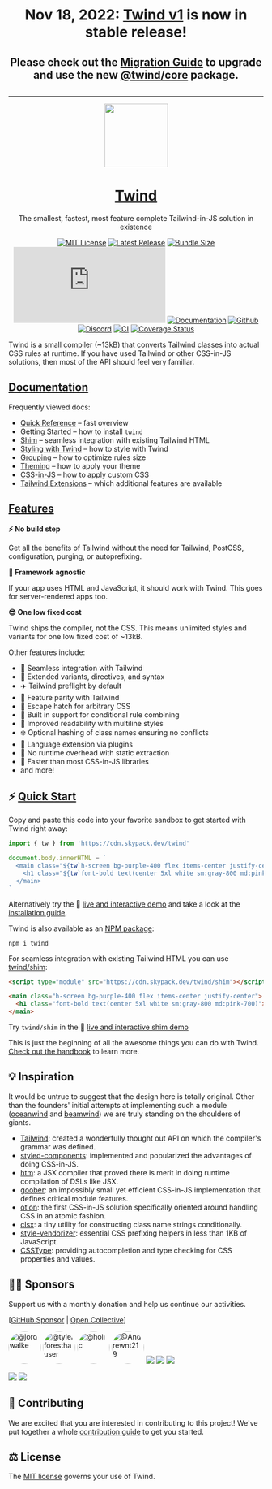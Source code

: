 <div align="center">


<h1>

Nov 18, 2022: [Twind v1](https://github.com/tw-in-js/twind/tree/main#readme) is now in stable release!

</h1>

<h2>

Please check out the [Migration Guide](https://twind.style/migration#from-twind-v016) to upgrade and use the new [@twind/core](https://www.npmjs.com/package/@twind/core) package.

<h2>

</div>

----

<div align="center">

<img src="https://twind.dev/assets/twind-logo-animated.svg" height="125" width="125" />
<a href="https://twind.dev" align="center"><h1>Twind</h1></a>

<p align="center">
The smallest, fastest, most feature complete Tailwind-in-JS solution in existence
</p>

[![MIT License](https://flat.badgen.net/github/license/tw-in-js/twind)](https://github.com/tw-in-js/twind/blob/v0.16/LICENSE)
[![Latest Release](https://flat.badgen.net/npm/v/twind?icon=npm&label&cache=10800&color=blue)](https://www.npmjs.com/package/twind)
[![Bundle Size](https://flat.badgen.net/bundlephobia/minzip/twind?icon=packagephobia&label&color=blue&cache=10800)](https://bundlephobia.com/result?p=twind 'gzip bundle size (including dependencies)')
[![Package Size](https://flat.badgen.net/badgesize/brotli/https://cdn.jsdelivr.net/npm/twind/twind.min.js?icon=jsdelivr&label&color=blue&cache=10800)](https://unpkg.com/twind/twind.js 'brotli package size (without dependencies)')
[![Documentation](https://flat.badgen.net/badge/icon/Documentation?icon=awesome&label)](https://twind.dev)
[![Github](https://flat.badgen.net/badge/icon/tw-in-js%2Ftwind?icon=github&label)](https://github.com/tw-in-js/twind)
[![Discord](https://flat.badgen.net/badge/icon/discord?icon=discord&label)](https://chat.twind.style)
[![CI](https://github.com/tw-in-js/twind/workflows/CI/badge.svg)](https://github.com/tw-in-js/twind/actions?query=workflow%3Aci)
[![Coverage Status](https://flat.badgen.net/coveralls/c/github/tw-in-js/twind/v0.16?icon=codecov&label&cache=10800)](https://coveralls.io/github/tw-in-js/twind?branch=v0.16)

</div>

Twind is a small compiler (~13kB) that converts Tailwind classes into actual CSS rules at runtime. If you have used Tailwind or other CSS-in-JS solutions, then most of the API should feel very familiar.

## [Documentation](https://twind.dev)

Frequently viewed docs:

- [Quick Reference](https://twind.dev/handbook/quick-reference.html) – fast overview
- [Getting Started](https://twind.dev/handbook/getting-started.html) – how to install `twind`
- [Shim](https://twind.dev/handbook/the-shim.html) – seamless integration with existing Tailwind HTML
- [Styling with Twind](https://twind.dev/handbook/styling-with-twind.html) – how to style with Twind
- [Grouping](https://twind.dev/handbook/grouping-syntax.html) – how to optimize rules size
- [Theming](https://twind.dev/handbook/configuration.html#theme) – how to apply your theme
- [CSS-in-JS](https://twind.dev/handbook/css-in-twind.html) – how to apply custom CSS
- [Tailwind Extensions](https://twind.dev/handbook/extended-functionality.html) – which additional features are available

## [Features](http://twind.dev/handbook/introduction.html#features)

**⚡️ No build step**

Get all the benefits of Tailwind without the need for Tailwind, PostCSS, configuration, purging, or autoprefixing.

**🚀 Framework agnostic**

If your app uses HTML and JavaScript, it should work with Twind. This goes for server-rendered apps too.

**😎 One low fixed cost**

Twind ships the compiler, not the CSS. This means unlimited styles and variants for one low fixed cost of ~13kB.

Other features include:

- 🎨 Seamless integration with Tailwind
- 🎯 Extended variants, directives, and syntax
- ✈️ Tailwind preflight by default
- 🤝 Feature parity with Tailwind
- 🚓 Escape hatch for arbitrary CSS
- 🤖 Built in support for conditional rule combining
- 🧐 Improved readability with multiline styles
- ❄️ Optional hashing of class names ensuring no conflicts
- 🔌 Language extension via plugins
- 🎩 No runtime overhead with static extraction
- 🚅 Faster than most CSS-in-JS libraries
- and more!

## ⚡️ [Quick Start](http://twind.dev/handbook/getting-started.html)

Copy and paste this code into your favorite sandbox to get started with Twind right away:

```js
import { tw } from 'https://cdn.skypack.dev/twind'

document.body.innerHTML = `
  <main class="${tw`h-screen bg-purple-400 flex items-center justify-center`}">
    <h1 class="${tw`font-bold text(center 5xl white sm:gray-800 md:pink-700)`}">This is Twind!</h1>
  </main>
`
```

Alternatively try the 🚀 [live and interactive demo](https://esm.codes/#aW1wb3J0IHsgdHcgfSBmcm9tICdodHRwczovL2Nkbi5za3lwYWNrLmRldi90d2luZCcKCmRvY3VtZW50LmJvZHkuaW5uZXJIVE1MID0gYAogIDxtYWluIGNsYXNzPSIke3R3YGgtc2NyZWVuIGJnLXB1cnBsZS00MDAgZmxleCBpdGVtcy1jZW50ZXIganVzdGlmeS1jZW50ZXJgfSI+CiAgICA8aDEgY2xhc3M9IiR7dHdgZm9udC1ib2xkIHRleHQoY2VudGVyIDV4bCB3aGl0ZSBzbTpncmF5LTgwMCBtZDpwaW5rLTcwMClgfSI+VGhpcyBpcyBUd2luZCE8L2gxPgogIDwvbWFpbj4KYA==) and take a look at the [installation guide](https://twind.dev/handbook/getting-started).

Twind is also available as an [NPM package](https://www.npmjs.com/package/twind):

```
npm i twind
```

For seamless integration with existing Tailwind HTML you can use [twind/shim](https://twind.dev/handbook/the-shim.html):

```html
<script type="module" src="https://cdn.skypack.dev/twind/shim"></script>

<main class="h-screen bg-purple-400 flex items-center justify-center">
  <h1 class="font-bold text(center 5xl white sm:gray-800 md:pink-700)">This is Twind!</h1>
</main>
```

Try `twind/shim` in the 🚀 [live and interactive shim demo](https://esm.codes/#aW1wb3J0ICdodHRwczovL2Nkbi5za3lwYWNrLmRldi90d2luZC9zaGltJwoKZG9jdW1lbnQuYm9keS5pbm5lckhUTUwgPSBgCiAgPG1haW4gY2xhc3M9Imgtc2NyZWVuIGJnLXB1cnBsZS00MDAgZmxleCBpdGVtcy1jZW50ZXIganVzdGlmeS1jZW50ZXIiPgogICAgPGgxIGNsYXNzPSJmb250LWJvbGQgdGV4dChjZW50ZXIgNXhsIHdoaXRlIHNtOmdyYXktODAwIG1kOnBpbmstNzAwKSI+CiAgICAgIFRoaXMgaXMgVHdpbmQhCiAgICA8L2gxPgogIDwvbWFpbj4KYA==)

This is just the beginning of all the awesome things you can do with Twind. [Check out the handbook](https://twind.dev/handbook/introduction.html) to learn more.

## 💡 Inspiration

It would be untrue to suggest that the design here is totally original. Other than the founders' initial attempts at implementing such a module ([oceanwind](https://github.com/lukejacksonn/oceanwind) and [beamwind](https://github.com/kenoxa/beamwind)) we are truly standing on the shoulders of giants.

- [Tailwind](https://tailwindcss.com/): created a wonderfully thought out API on which the compiler's grammar was defined.
- [styled-components](https://styled-components.com/): implemented and popularized the advantages of doing CSS-in-JS.
- [htm](https://github.com/developit/htm): a JSX compiler that proved there is merit in doing runtime compilation of DSLs like JSX.
- [goober](https://github.com/cristianbote/goober): an impossibly small yet efficient CSS-in-JS implementation that defines critical module features.
- [otion](https://github.com/kripod/otion): the first CSS-in-JS solution specifically oriented around handling CSS in an atomic fashion.
- [clsx](https://github.com/lukeed/clsx): a tiny utility for constructing class name strings conditionally.
- [style-vendorizer](https://github.com/kripod/style-vendorizer): essential CSS prefixing helpers in less than 1KB of JavaScript.
- [CSSType](https://github.com/frenic/csstype): providing autocompletion and type checking for CSS properties and values.

## 🙏🏾 Sponsors

Support us with a monthly donation and help us continue our activities.

[[GitHub Sponsor](https://github.com/sponsors/tw-in-js) | [Open Collective](https://opencollective.com/twind)]

<a href="https://github.com/jordwalke" target="_blank"><img style="border-radius: 50%!important" src="https://avatars.githubusercontent.com/u/977348?v=4" width="64" height="64" alt="@jordwalke"></a>
<a href="https://github.com/tylerforesthauser" target="_blank"><img style="border-radius: 50%!important" src="https://avatars.githubusercontent.com/u/1226786?v=4" width="64" height="64" alt="@tylerforesthauser"></a>
<a href="https://github.com/holic" target="_blank"><img style="border-radius: 50%!important" src="https://avatars.githubusercontent.com/u/508855?v=4" width="64" height="64" alt="@holic"></a>
<a href="https://github.com/Andrewnt219" target="_blank"><img style="border-radius: 50%!important" src="https://avatars.githubusercontent.com/u/52666982?v=4" width="64" height="64" alt="@Andrewnt219"></a>
<a href="https://opencollective.com/twind/backer/0/website" target="_blank"><img src="https://opencollective.com/twind/backer/0/avatar.svg"></a>
<a href="https://opencollective.com/twind/backer/1/website" target="_blank"><img src="https://opencollective.com/twind/backer/1/avatar.svg"></a>
<a href="https://opencollective.com/twind/backer/2/website" target="_blank"><img src="https://opencollective.com/twind/backer/2/avatar.svg"></a>

<a href="https://opencollective.com/twind/sponsor/0/website" target="_blank"><img src="https://opencollective.com/twind/sponsor/0/avatar.svg"></a>
<a href="https://opencollective.com/twind/sponsor/1/website" target="_blank"><img src="https://opencollective.com/twind/sponsor/1/avatar.svg"></a>

## 🤝 Contributing

We are excited that you are interested in contributing to this project! We've put together a whole [contribution guide](https://github.com/tw-in-js/twind/blob/v0.16/CONTRIBUTING.md) to get you started.

## ⚖️ License

The [MIT license](https://github.com/tw-in-js/twind/blob/v0.16/LICENSE) governs your use of Twind.

